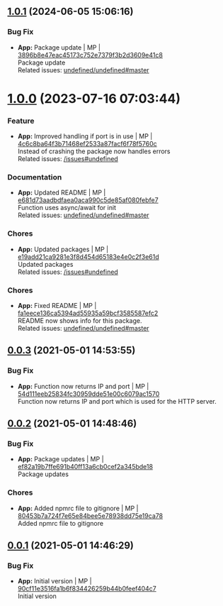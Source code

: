 <a name="1.0.1"></a>

## [1.0.1](https://github.com/admiralcloud/ac-ping-connector/compare/v1.0.0..v1.0.1) (2024-06-05 15:06:16)


### Bug Fix

* **App:** Package update | MP | [3896b8e47eac45173c752e7379f3b2d3609e41c8](https://github.com/admiralcloud/ac-ping-connector/commit/3896b8e47eac45173c752e7379f3b2d3609e41c8)    
Package update  
Related issues: [undefined/undefined#master](undefined/browse/master)
<a name="1.0.0"></a>
 
# [1.0.0](https://github.com/admiralcloud/ac-ping-connector/compare/v0.0.3..v1.0.0) (2023-07-16 07:03:44)


### Feature

* **App:** Improved handling if port is in use | MP | [4c6c8ba64f3b71468ef2533a87facf6f78f5760c](https://github.com/admiralcloud/ac-ping-connector/commit/4c6c8ba64f3b71468ef2533a87facf6f78f5760c)    
Instead of crashing the package now handles errors  
Related issues: [/issues#undefined](https://github.com//issues/undefined)
### Documentation

* **App:** Updated README | MP | [e681d73aadbdfaea0aca990c5de85af080febfe7](https://github.com/admiralcloud/ac-ping-connector/commit/e681d73aadbdfaea0aca990c5de85af080febfe7)    
Function uses async/await for init  
Related issues: [undefined/undefined#master](undefined/browse/master)
### Chores

* **App:** Updated packages | MP | [e19add21ca9281e3f8d454d65183e4e0c2f3e61d](https://github.com/admiralcloud/ac-ping-connector/commit/e19add21ca9281e3f8d454d65183e4e0c2f3e61d)    
Updated packages  
Related issues: [/issues#undefined](https://github.com//issues/undefined)
### Chores

* **App:** Fixed README | MP | [fa1eece136ca5394ad55935a59bcf3585587efc2](https://github.com/admiralcloud/ac-ping-connector/commit/fa1eece136ca5394ad55935a59bcf3585587efc2)    
README now shows info for this package.  
Related issues: [undefined/undefined#master](undefined/browse/master)
<a name="0.0.3"></a>

## [0.0.3](https://github.com/admiralcloud/ac-ping-connector/compare/v0.0.2..v0.0.3) (2021-05-01 14:53:55)


### Bug Fix

* **App:** Function now returns IP and port | MP | [54d111eeb25834fc30959dde51e00c6079ac1570](https://github.com/admiralcloud/ac-ping-connector/commit/54d111eeb25834fc30959dde51e00c6079ac1570)    
Function now returns IP and port which is used for the HTTP server.
<a name="0.0.2"></a>

## [0.0.2](https://github.com/admiralcloud/ac-ping-connector/compare/v0.0.1..v0.0.2) (2021-05-01 14:48:46)


### Bug Fix

* **App:** Package updates | MP | [ef82a19b7ffe691b40ff13a6cb0cef2a345bde18](https://github.com/admiralcloud/ac-ping-connector/commit/ef82a19b7ffe691b40ff13a6cb0cef2a345bde18)    
Package updates
### Chores

* **App:** Added npmrc file to gitignore | MP | [80453b7a724f7e65e84bee5e78938dd75e19ca78](https://github.com/admiralcloud/ac-ping-connector/commit/80453b7a724f7e65e84bee5e78938dd75e19ca78)    
Added npmrc file to gitignore
<a name="0.0.1"></a>

## [0.0.1](https://github.com/admiralcloud/ac-ping-connector/compare/..v0.0.1) (2021-05-01 14:46:29)


### Bug Fix

* **App:** Initial version | MP | [90cf11e3516fa1b6f834426259b44b0feef404c7](https://github.com/admiralcloud/ac-ping-connector/commit/90cf11e3516fa1b6f834426259b44b0feef404c7)    
Initial version
